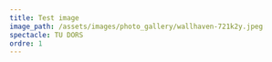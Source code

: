 ```yaml
---
title: Test image
image_path: /assets/images/photo_gallery/wallhaven-721k2y.jpeg
spectacle: TU DORS
ordre: 1
---
```

